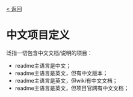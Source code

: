 [< 返回](https://gitee.com/GrowingGit/GitHub-Chinese-Top-Charts#github中文排行榜)

# 中文项目定义

泛指一切包含中文文档/说明的项目：
- readme主语言是中文；
- readme主语言是英文，但有中文版本；
- readme主语言是英文，但wiki有中文文档；
- readme主语言是英文，但项目官网有中文文档；
